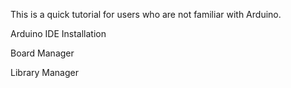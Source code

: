 This is a quick tutorial for users who are not familiar with Arduino.

Arduino IDE Installation


Board Manager


Library Manager




